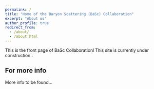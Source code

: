```yaml
---
permalink: /
title: "Home of the Baryon Scattering (BaSc) Collaboration"
excerpt: "About us"
author_profile: true
redirect_from: 
  - /about/
  - /about.html
---
```


This is the front page of BaSc Collaboration! This site is currently under construction..

For more info
------
More info to be found...
